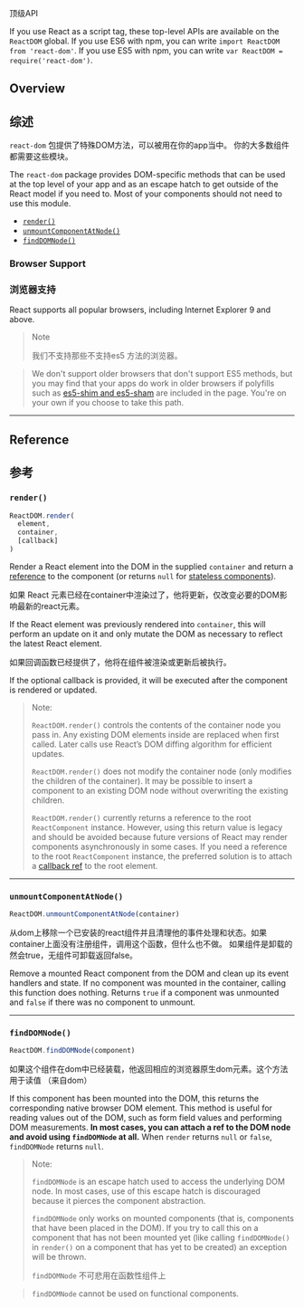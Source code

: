 顶级API

If you use React as a script tag, these top-level APIs are available on the `ReactDOM` global. If you use ES6 with npm, you can write `import ReactDOM from 'react-dom'`. If you use ES5 with npm, you can write `var ReactDOM = require('react-dom')`.

## Overview
## 综述

`react-dom` 包提供了特殊DOM方法，可以被用在你的app当中。
你的大多数组件都需要这些模块。

The `react-dom` package provides DOM-specific methods that can be used at the top level of your app and as an escape hatch to get outside of the React model if you need to. Most of your components should not need to use this module.

- [`render()`](#render)
- [`unmountComponentAtNode()`](#unmountcomponentatnode)
- [`findDOMNode()`](#finddomnode)

### Browser Support
### 浏览器支持

React supports all popular browsers, including Internet Explorer 9 and above.

> Note
>
>我们不支持那些不支持es5 方法的浏览器。

> We don't support older browsers that don't support ES5 methods, but you may find that your apps do work in older browsers if polyfills such as [es5-shim and es5-sham](https://github.com/es-shims/es5-shim) are included in the page. You're on your own if you choose to take this path.

* * *

## Reference
## 参考

### `render()`

```javascript
ReactDOM.render(
  element,
  container,
  [callback]
)
```

Render a React element into the DOM in the supplied `container` and return a [reference](/react/docs/more-about-refs.html) to the component (or returns `null` for [stateless components](/react/docs/components-and-props.html#functional-and-class-components)).

如果 React 元素已经在container中渲染过了，他将更新，仅改变必要的DOM影响最新的react元素。

If the React element was previously rendered into `container`, this will perform an update on it and only mutate the DOM as necessary to reflect the latest React element.

如果回调函数已经提供了，他将在组件被渲染或更新后被执行。

If the optional callback is provided, it will be executed after the component is rendered or updated.

> Note:
>
> `ReactDOM.render()` controls the contents of the container node you pass in. Any existing DOM elements inside are replaced when first called. Later calls use React’s DOM diffing algorithm for efficient updates.
>
> `ReactDOM.render()` does not modify the container node (only modifies the children of the container). It may be possible to insert a component to an existing DOM node without overwriting the existing children.
>
> `ReactDOM.render()` currently returns a reference to the root `ReactComponent` instance. However, using this return value is legacy
> and should be avoided because future versions of React may render components asynchronously in some cases. If you need a reference to the root `ReactComponent` instance, the preferred solution is to attach a
> [callback ref](/react/docs/more-about-refs.html#the-ref-callback-attribute) to the root element.

* * *

### `unmountComponentAtNode()`

```javascript
ReactDOM.unmountComponentAtNode(container)
```
从dom上移除一个已安装的react组件并且清理他的事件处理和状态。如果container上面没有注册组件，调用这个函数，但什么也不做。
如果组件是卸载的然会true，无组件可卸载返回false。

Remove a mounted React component from the DOM and clean up its event handlers and state. If no component was mounted in the container, calling this function does nothing. Returns `true` if a component was unmounted and `false` if there was no component to unmount.

* * *

### `findDOMNode()`

```javascript
ReactDOM.findDOMNode(component)
```
如果这个组件在dom中已经装载，他返回相应的浏览器原生dom元素。这个方法用于读值 （来自dom）

If this component has been mounted into the DOM, this returns the corresponding native browser DOM element. This method is useful for reading values out of the DOM, such as form field values and performing DOM measurements. **In most cases, you can attach a ref to the DOM node and avoid using `findDOMNode` at all.** When `render` returns `null` or `false`, `findDOMNode` returns `null`.

> Note:
>
> `findDOMNode` is an escape hatch used to access the underlying DOM node. In most cases, use of this escape hatch is discouraged because it pierces the component abstraction.
>
> `findDOMNode` only works on mounted components (that is, components that have been placed in the DOM). If you try to call this on a component that has not been mounted yet (like calling `findDOMNode()` in `render()` on a component that has yet to be created) an exception will be thrown.
>
> `findDOMNode` 不可悲用在函数性组件上

> `findDOMNode` cannot be used on functional components.
